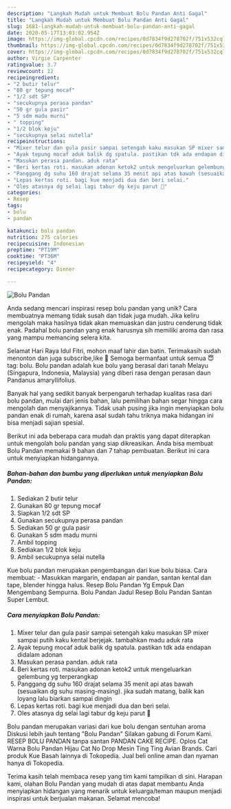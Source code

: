 ```yaml
---
description: "Langkah Mudah untuk Membuat Bolu Pandan Anti Gagal"
title: "Langkah Mudah untuk Membuat Bolu Pandan Anti Gagal"
slug: 1681-langkah-mudah-untuk-membuat-bolu-pandan-anti-gagal
date: 2020-05-17T13:03:02.954Z
image: https://img-global.cpcdn.com/recipes/0d7834f9d278702f/751x532cq70/bolu-pandan-foto-resep-utama.jpg
thumbnail: https://img-global.cpcdn.com/recipes/0d7834f9d278702f/751x532cq70/bolu-pandan-foto-resep-utama.jpg
cover: https://img-global.cpcdn.com/recipes/0d7834f9d278702f/751x532cq70/bolu-pandan-foto-resep-utama.jpg
author: Virgie Carpenter
ratingvalue: 3.7
reviewcount: 12
recipeingredient:
- "2 butir telur"
- "80 gr tepung mocaf"
- "1/2 sdt SP"
- "secukupnya perasa pandan"
- "50 gr gula pasir"
- "5 sdm madu murni"
- " topping"
- "1/2 blok keju"
- "secukupnya selai nutella"
recipeinstructions:
- "Mixer telur dan gula pasir sampai setengah kaku masukan SP mixer sampai putih kaku kental berjejak. tambahkan madu aduk rata"
- "Ayak tepung mocaf aduk balik dg spatula. pastikan tdk ada endapan didalam adonan"
- "Masukan perasa pandan. aduk rata"
- "Beri kertas roti. masukan adonan ketok2 untuk mengeluarkan gelembung yg terperangkap"
- "Panggang dg suhu 160 drajat selama 35 menit api atas bawah (sesuaikan dg suhu masing-masing). jika sudah matang, balik kan loyang lalu biarkan sampai dingin"
- "Lepas kertas roti. bagi kue menjadi dua dan beri selai."
- "Oles atasnya dg selai lagi tabur dg keju parut 🤤"
categories:
- Resep
tags:
- bolu
- pandan

katakunci: bolu pandan 
nutrition: 275 calories
recipecuisine: Indonesian
preptime: "PT19M"
cooktime: "PT36M"
recipeyield: "4"
recipecategory: Dinner

---
```



![Bolu Pandan](https://img-global.cpcdn.com/recipes/0d7834f9d278702f/751x532cq70/bolu-pandan-foto-resep-utama.jpg)

Anda sedang mencari inspirasi resep bolu pandan yang unik? Cara membuatnya memang tidak susah dan tidak juga mudah. Jika keliru mengolah maka hasilnya tidak akan memuaskan dan justru cenderung tidak enak. Padahal bolu pandan yang enak harusnya sih memiliki aroma dan rasa yang mampu memancing selera kita.

Selamat Hari Raya Idul Fitri, mohon maaf lahir dan batin. Terimakasih sudah menonton dan juga subscribe,like 🙏 Semoga bermanfaat untuk semua 😇 tag: bolu. Bolu pandan adalah kue bolu yang berasal dari tanah Melayu (Singapura, Indonesia, Malaysia) yang diberi rasa dengan perasan daun Pandanus amaryllifolius.

Banyak hal yang sedikit banyak berpengaruh terhadap kualitas rasa dari bolu pandan, mulai dari jenis bahan, lalu pemilihan bahan segar hingga cara mengolah dan menyajikannya. Tidak usah pusing jika ingin menyiapkan bolu pandan enak di rumah, karena asal sudah tahu triknya maka hidangan ini bisa menjadi sajian spesial.


Berikut ini ada beberapa cara mudah dan praktis yang dapat diterapkan untuk mengolah bolu pandan yang siap dikreasikan. Anda bisa membuat Bolu Pandan memakai 9 bahan dan 7 tahap pembuatan. Berikut ini cara untuk menyiapkan hidangannya.

<!--inarticleads1-->

##### Bahan-bahan dan bumbu yang diperlukan untuk menyiapkan Bolu Pandan:

1. Sediakan 2 butir telur
1. Gunakan 80 gr tepung mocaf
1. Siapkan 1/2 sdt SP
1. Gunakan secukupnya perasa pandan
1. Sediakan 50 gr gula pasir
1. Gunakan 5 sdm madu murni
1. Ambil  topping
1. Sediakan 1/2 blok keju
1. Ambil secukupnya selai nutella


Kue bolu pandan merupakan pengembangan dari kue bolu biasa. Cara membuat: - Masukkan margarin, endapan air pandan, santan kental dan tape, blender hingga halus. Resep Bolu Pandan Yg Empuk Dan Mengembang Sempurna. Bolu Pandan Jadul Resep Bolu Pandan Santan Super Lembut. 

<!--inarticleads2-->

##### Cara menyiapkan Bolu Pandan:

1. Mixer telur dan gula pasir sampai setengah kaku masukan SP mixer sampai putih kaku kental berjejak. tambahkan madu aduk rata
1. Ayak tepung mocaf aduk balik dg spatula. pastikan tdk ada endapan didalam adonan
1. Masukan perasa pandan. aduk rata
1. Beri kertas roti. masukan adonan ketok2 untuk mengeluarkan gelembung yg terperangkap
1. Panggang dg suhu 160 drajat selama 35 menit api atas bawah (sesuaikan dg suhu masing-masing). jika sudah matang, balik kan loyang lalu biarkan sampai dingin
1. Lepas kertas roti. bagi kue menjadi dua dan beri selai.
1. Oles atasnya dg selai lagi tabur dg keju parut 🤤


Bolu pandan merupakan variasi dari kue bolu dengan sentuhan aroma Diskusi lebih jauh tentang &#34;Bolu Pandan&#34; Silakan gabung di Forum Kami. RESEP BOLU PANDAN tanpa santan PANDAN CAKE RECIPE. Oplos Cat Warna Bolu Pandan Hijau Cat No Drop Mesin Ting Ting Avian Brands. Cari produk Kue Basah lainnya di Tokopedia. Jual beli online aman dan nyaman hanya di Tokopedia. 

Terima kasih telah membaca resep yang tim kami tampilkan di sini. Harapan kami, olahan Bolu Pandan yang mudah di atas dapat membantu Anda menyiapkan hidangan yang menarik untuk keluarga/teman maupun menjadi inspirasi untuk berjualan makanan. Selamat mencoba!

